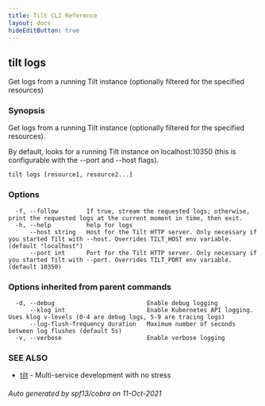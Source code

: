 ```yaml
---
title: Tilt CLI Reference
layout: docs
hideEditButton: true
---
```

## tilt logs

Get logs from a running Tilt instance (optionally filtered for the specified resources)

### Synopsis

Get logs from a running Tilt instance (optionally filtered for the specified resources).

By default, looks for a running Tilt instance on localhost:10350
(this is configurable with the --port and --host flags).


```
tilt logs [resource1, resource2...]
```

### Options

```
  -f, --follow        If true, stream the requested logs; otherwise, print the requested logs at the current moment in time, then exit.
  -h, --help          help for logs
      --host string   Host for the Tilt HTTP server. Only necessary if you started Tilt with --host. Overrides TILT_HOST env variable. (default "localhost")
      --port int      Port for the Tilt HTTP server. Only necessary if you started Tilt with --port. Overrides TILT_PORT env variable. (default 10350)
```

### Options inherited from parent commands

```
  -d, --debug                          Enable debug logging
      --klog int                       Enable Kubernetes API logging. Uses klog v-levels (0-4 are debug logs, 5-9 are tracing logs)
      --log-flush-frequency duration   Maximum number of seconds between log flushes (default 5s)
  -v, --verbose                        Enable verbose logging
```

### SEE ALSO

* [tilt](tilt.html)	 - Multi-service development with no stress

###### Auto generated by spf13/cobra on 11-Oct-2021
